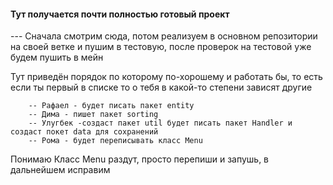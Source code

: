 #### Тут получается почти полностью готовый проект 
    
--- Сначала смотрим сюда, потом реализуем в основном репозитории на своей 
ветке и пушим в тестовую, после проверок на тестовой уже будем пушить в мейн

Тут приведён порядок по которому по-хорошему и работать бы, то есть если 
ты первый в списке то о тебя в какой-то степени зависят другие

        -- Рафаел - будет писать пакет entity  
        -- Дима - пишет пакет sorting
        -- Улугбек -создаст пакет util будет писать пакет Handler и создаст покет data для сохранений
        -- Рома - будет переписывать класс Menu

Понимаю Класс Menu раздут, просто перепиши и запушь, в дальнейшем исправим  
